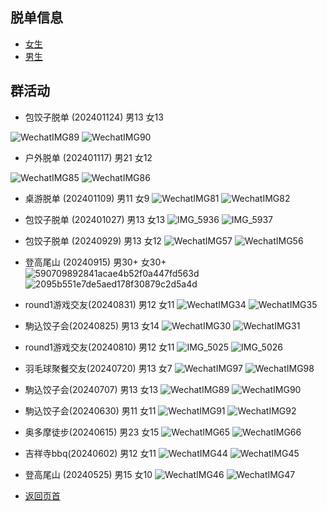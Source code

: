 ## 脱单信息
* [女生](https://github.com/141801/info/blob/main/women.md )
* [男生](https://github.com/141801/info/blob/main/men.md)

## 群活动


- 包饺子脱单 (202401124) 男13 女13

![WechatIMG89](https://github.com/user-attachments/assets/6173ecc9-0d54-4cd4-863e-64eb445a8e9b)
![WechatIMG90](https://github.com/user-attachments/assets/cb15114d-5135-4fbf-bb3c-95bc5a9609da)


- 户外脱单 (202401117) 男21 女12

![WechatIMG85](https://github.com/user-attachments/assets/02b54e43-a0b4-4b49-8878-04a2f9397fbf)
![WechatIMG86](https://github.com/user-attachments/assets/40494d1f-38c7-4297-8507-1442a507fc8c)


- 桌游脱单 (202401109) 男11 女9
![WechatIMG81](https://github.com/user-attachments/assets/4dcf0926-ed30-4e12-bd01-bc15676844b8)
![WechatIMG82](https://github.com/user-attachments/assets/17d1ee9d-7ce6-43b8-b981-67a932895e92)


- 包饺子脱单 (202401027) 男13 女13
![IMG_5936](https://github.com/user-attachments/assets/d4b06770-c353-4306-bad1-f2e0f3750bf5)
![IMG_5937](https://github.com/user-attachments/assets/2b9cd4cf-1905-477d-8ce8-1e08502e05b9)


- 包饺子脱单 (20240929) 男13 女12
 ![WechatIMG57](https://github.com/user-attachments/assets/7bba816d-c9cb-4359-975e-9ab62ca576de)
 ![WechatIMG56](https://github.com/user-attachments/assets/49f66f37-18c2-43f9-8ae9-6e69db80f832)


- 登高尾山 (20240915) 男30+ 女30+
 ![590709892841acae4b52f0a447fd563d](https://github.com/user-attachments/assets/f74553dc-9e90-4e50-9659-c51f46d7ac2a)
 ![2095b551e7de5aed178f30879c2d5a4d](https://github.com/user-attachments/assets/3cb1d339-474e-4e33-b7b4-fa1b6ef16ce0)

 
-  round1游戏交友(20240831) 男12 女11
![WechatIMG34](https://github.com/user-attachments/assets/4b21b50e-7a90-44a6-9264-b274b5c9ae4f)
![WechatIMG35](https://github.com/user-attachments/assets/bf37aff1-9ed7-4cb0-ad17-64912ad2a24b)


-  駒込饺子会(20240825) 男13 女14
 ![WechatIMG30](https://github.com/user-attachments/assets/9a5190c3-55f7-45f3-b941-53db54dc1395)
![WechatIMG31](https://github.com/user-attachments/assets/2547b675-fcff-4d42-8fb8-d899eed40103)

-  round1游戏交友(20240810) 男12 女11
![IMG_5025](https://github.com/user-attachments/assets/30c5bb4d-7b98-4f89-a7be-c967ff3742d4)
![IMG_5026](https://github.com/user-attachments/assets/f1a8380b-a481-4064-8cb7-729e1b80f699)

- 羽毛球聚餐交友(20240720) 男13 女7
![WechatIMG97](https://github.com/user-attachments/assets/3155c426-524c-43f0-88a3-0c6d58c27c35)
![WechatIMG98](https://github.com/user-attachments/assets/0fe84235-61a7-4d38-802f-80c0c2fd329c)

- 駒込饺子会(20240707) 男13 女13
![WechatIMG89](https://github.com/141801/info/assets/42635299/94c249b5-815a-420e-ac7f-8139735068e8)
![WechatIMG90](https://github.com/141801/info/assets/42635299/b1e6bb01-829a-4b18-a973-d8c338ce36ec)

- 駒込饺子会(20240630) 男11 女11
![WechatIMG91](https://github.com/141801/info/assets/42635299/32457360-1ea1-4e3d-8fdf-ae46d0553afc)
![WechatIMG92](https://github.com/141801/info/assets/42635299/2ce7cdd3-2814-4a04-aa9a-1fe7cc49630c)

- 奥多摩徒步(20240615) 男23 女15
![WechatIMG65](https://github.com/141801/info/assets/42635299/0d365918-eb40-4848-b863-cd8bb4502b09)
![WechatIMG66](https://github.com/141801/info/assets/42635299/ad8c5543-c0fc-403d-83b0-7990ccea5514)

- 吉祥寺bbq(20240602) 男12 女11
![WechatIMG44](https://github.com/141801/info/assets/42635299/0a5fcc45-aeab-49ed-9590-76a34c57c32c)
![WechatIMG45](https://github.com/141801/info/assets/42635299/ba98718d-0533-4089-8122-b1d14119565f)

- 登高尾山 (20240525) 男15 女10
![WechatIMG46](https://github.com/141801/info/assets/42635299/984f4b50-397a-42e7-a523-2c9f9ca39025)
![WechatIMG47](https://github.com/141801/info/assets/42635299/997c1b07-62f3-4602-bf0a-75af0f52ec64)


* [返回页首](#链接)
